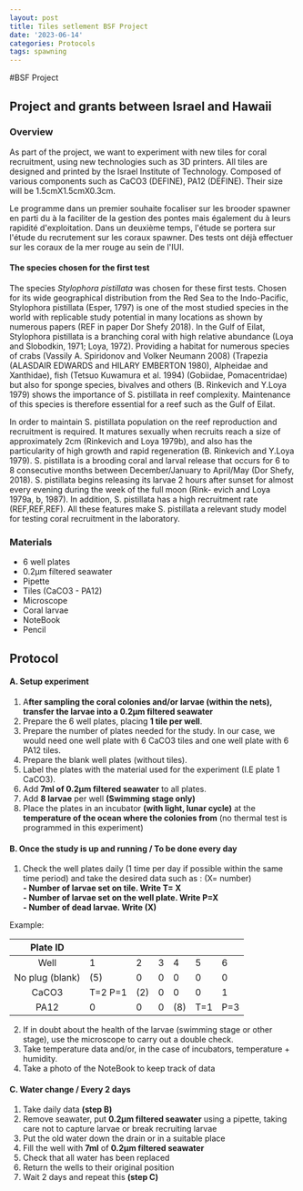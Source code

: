 ```yaml
---
layout: post
title: Tiles setlement BSF Project
date: '2023-06-14'
categories: Protocols
tags: spawning
---
```

#BSF Project
## Project and grants between Israel and Hawaii 
### Overview
As part of the project, we want to experiment with new tiles for coral recruitment, using new technologies such as 3D printers. All tiles are designed and printed by the Israel Institute of Technology. Composed of various components such as CaCO3 (DEFINE), PA12 (DEFINE). Their size will be 1.5cmX1.5cmX0.3cm.

Le programme dans un premier souhaite focaliser sur les brooder spawner en parti du à la faciliter de la gestion des pontes mais également du à leurs rapidité d'exploitation. Dans un deuxième temps, l'étude se portera sur l'étude du recrutement sur les coraux spawner. 
Des tests ont déjà effectuer sur les coraux de la mer rouge au sein de l'IUI. 

#### The species chosen for the first test   

The species *Stylophora pistillata* was chosen for these first tests. Chosen for its wide geographical distribution from the Red Sea to the Indo-Pacific, Stylophora pistillata (Esper, 1797) is one of the most studied species in the world with replicable study potential in many locations as shown by numerous papers (REF in paper Dor Shefy 2018). In the Gulf of Eilat, Stylophora pistillata is a branching coral with high relative abundance (Loya and Slobodkin, 1971; Loya, 1972). Providing a habitat for numerous species of crabs (Vassily A. Spiridonov and Volker Neumann 2008) (Trapezia (ALASDAIR EDWARDS and HILARY EMBERTON 1980), Alpheidae and Xanthidae), fish (Tetsuo Kuwamura et al. 1994) (Gobiidae, Pomacentridae) but also for sponge species, bivalves and others (B. Rinkevich and Y.Loya 1979) shows the importance of S. pistillata in reef complexity. Maintenance  of this species is therefore essential for a reef such as the Gulf of Eilat. 

In order to maintain S. pistillata population on the reef reproduction and recruitment is required. It matures sexually when recruits reach a size of approximately 2cm (Rinkevich and Loya 1979b), and also has the particularity of high growth and rapid regeneration (B. Rinkevich and Y.Loya 1979).  S. pistillata is a brooding coral and larval release that occurs for 6 to 8 consecutive months between December/January to April/May (Dor Shefy, 2018). S. pistillata begins releasing its larvae 2 hours after sunset for almost every evening during the week of the full moon  (Rink- evich and Loya 1979a, b, 1987). In addition, S. pistillata has a high recruitment rate (REF,REF,REF). All these features make S. pistillata a relevant study model for testing coral recruitment in the laboratory.

### Materials
- 6 well plates
- 0.2µm filtered seawater
- Pipette
- Tiles (CaCO3 - PA12) 
- Microscope
- Coral larvae 
- NoteBook
- Pencil

## Protocol
#### A. Setup experiment   
1. A**fter sampling the coral colonies and/or larvae (within the nets), transfer the larvae into a 0.2µm filtered seawater**    
2. Prepare the 6 well plates, placing **1 tile per well**.
3. Prepare the number of plates needed for the study. In our case, we would need one well plate with 6 CaCO3 tiles and one well plate with 6 PA12 tiles.
4. Prepare the blank well plates (without tiles). 
5. Label the plates with the material used for the experiment (I.E plate 1 CaCO3).
5. Add **7ml of 0.2µm filtered seawater** to all plates.
6. Add **8 larvae** per well **(Swimming stage only)**
7. Place the plates in an incubator **(with light, lunar cycle)** at the **temperature of the ocean where the colonies from** (no thermal test is programmed in this experiment)   

#### B. Once the study is up and running / **To be done every day** 
1. Check the well plates daily (1 time per day if possible within the same time period) and take the desired data such as : (X= number)   
		**- Number of larvae set on tile. Write T= X    
		- Number of larvae set on the well plate. Write P=X   
		- Number of dead larvae. Write (X)**    
		
Example:  

|     Plate ID    |         |     |   |     |     |     |
|:---------------:|---------|-----|---|-----|-----|-----|
| Well            | 1       | 2   | 3 | 4   | 5   | 6   |
| No plug (blank) | (5)     | 0   | 0 | 0   | 0   | 0   |
| CaCO3           | T=2 P=1 | (2) | 0 | 0   | 0   | 1   |
| PA12            | 0       | 0   | 0 | (8) | T=1 | P=3 |

2. If in doubt about the health of the larvae (swimming stage or other stage), use the microscope to carry out a double check.
3. Take temperature data and/or, in the case of incubators, temperature + humidity. 
4. Take a photo of the NoteBook to keep track of data   

#### C. Water change / **Every 2 days**

1. Take daily data **(step B)**   
2. Remove seawater, put **0.2µm filtered seawater** using a pipette, taking care not to capture larvae or break recruiting larvae   
3. Put the old water down the drain or in a suitable place   
4. Fill the well with **7ml** of **0.2µm filtered seawater**   
5. Check that all water has been replaced   
6. Return the wells to their original position   
7. Wait 2 days and repeat this **(step C)**   


